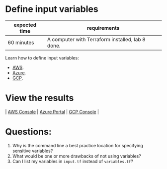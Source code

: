 # Define input variables

|expected time|requirements                                    |
|-------------|------------------------------------------------|
|60 minutes   |A computer with Terraform installed, lab 8 done.|

Learn how to define input variables:

- [AWS](https://learn.hashicorp.com/tutorials/terraform/aws-variables?in=terraform/aws-get-started).
- [Azure](https://learn.hashicorp.com/tutorials/terraform/azure-variables?in=terraform/azure-get-started).
- [GCP](https://learn.hashicorp.com/tutorials/terraform/google-cloud-platform-variables?in=terraform/gcp-get-started).

# View the results

| [AWS Console](https://aws.amazon.com/console/) | [Azure Portal](https://portal.azure.com/#blade/HubsExtension/BrowseResourceGroups) | [GCP Console](https://console.cloud.google.com/) |

# Questions:

1. Why is the command line a best practice location for specifying sensitive variables?
2. What would be one or more drawbacks of not using variables?
3. Can I list my variables in `input.tf` instead of `variables.tf`?
